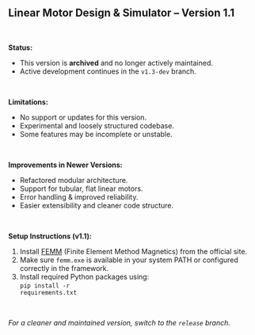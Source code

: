 <h2>Linear Motor Design & Simulator – Version 1.1</h2>
<br>

<b>Status:</b><br>
- This version is <b>archived</b> and no longer actively maintained.<br>
- Active development continues in the <code>v1.3-dev</code> branch.<br>
<br>

<b>Limitations:</b><br>
- No support or updates for this version.<br>
- Experimental and loosely structured codebase.<br>
- Some features may be incomplete or unstable.<br>
<br>

<b>Improvements in Newer Versions:</b><br>
- Refactored modular architecture.<br>
- Support for tubular, flat linear motors.<br>
- Error handling & improved reliability.<br>
- Easier extensibility and cleaner code structure.<br>
<br>

<b>Setup Instructions (v1.1):</b><br>
1. Install <a href="http://www.femm.info/wiki/HomePage" target="_blank">FEMM</a> (Finite Element Method Magnetics) from the official site.<br>
2. Make sure <code>femm.exe</code> is available in your system PATH or configured correctly in the framework.<br>
3. Install required Python packages using:<br>
<code>pip install -r requirements.txt</code><br>
<br>

<i>For a cleaner and maintained version, switch to the <code>release</code> branch.</i>

